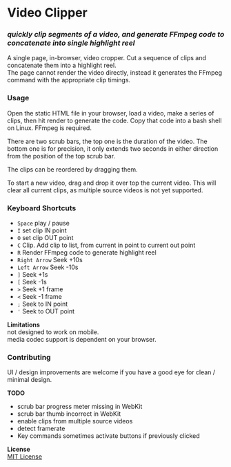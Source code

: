 # Video Clipper

### _quickly clip segments of a video, and generate FFmpeg code to concatenate into single highlight reel_

A single page, in-browser, video cropper. Cut a sequence of clips and concatenate them into a highlight reel.\
The page cannot render the video directly, instead it generates the FFmpeg command with the appropriate clip timings.

### Usage
Open the static HTML file in your browser, load a video, make a series of clips, then hit render to generate the code. Copy that code into a bash shell on Linux. FFmpeg is required.

There are two scrub bars, the top one is the duration of the video. The bottom one is for precision, it only extends two seconds in either direction from the position of the top scrub bar.

The clips can be reordered by dragging them.

To start a new video, drag and drop it over top the current video. This will clear all current clips, as multiple source videos is not yet supported.

### Keyboard Shortcuts
- `Space` play / pause
- `I` set clip IN point
- `O` set clip OUT point
- `C` Clip. Add clip to list, from current in point to current out point
- `R` Render FFmpeg code to generate highlight reel
- `Right Arrow` Seek +10s
- `Left Arrow` Seek -10s
- `]` Seek +1s
- `[` Seek -1s
- `>` Seek +1 frame
- `<` Seek -1 frame
- `;` Seek to IN point
- `'` Seek to OUT point

__Limitations__\
not designed to work on mobile.\
media codec support is dependent on your browser.

### Contributing
UI / design improvements are welcome if you have a good eye for clean / minimal design.

__TODO__
- scrub bar progress meter missing in WebKit
- scrub bar thumb incorrect in WebKit
- enable clips from multiple source videos
- detect framerate
- Key commands sometimes activate buttons if previously clicked

__License__\
[MIT License](!LICENSE)

